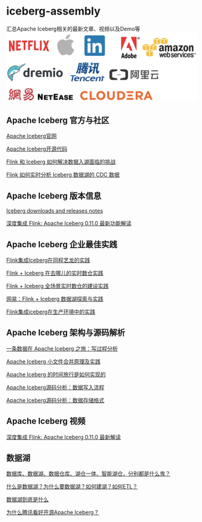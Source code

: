 # iceberg-assembly
汇总Apache Iceberg相关的最新文章、视频以及Demo等
![poweredby](https://github.com/Dam1029/iceberg-assembly/blob/main/iceberg-in-these-companys.jpeg)

## Apache Iceberg 官方与社区

[Apache Iceberg官网](https://iceberg.apache.org/)

[Apache Iceberg开源代码](https://github.com/apache/iceberg)

[Flink 和 Iceberg 如何解决数据入湖面临的挑战](https://developer.aliyun.com/article/784806?spm=a2c6h.13148508.0.0.51394f0ef6IrUb)

[Flink 如何实时分析 Iceberg 数据湖的 CDC 数据](https://xie.infoq.cn/article/e3c7b0a822a2bce0316fd6de8)


## Apache Iceberg 版本信息
[Iceberg downloads and releases notes](https://iceberg.apache.org/releases/)

[深度集成 Flink: Apache Iceberg 0.11.0 最新功能解读](https://developer.aliyun.com/article/781752?spm=a2c6h.12873639.0.0.2c482c1be7Crwv)


## Apache Iceberg 企业最佳实践
[Flink集成Iceberg在同程艺龙的实践](https://developer.aliyun.com/article/783365?spm=a2c6h.14164896.0.0.588f27dbZylEV7)

[Flink + Iceberg 在去哪儿的实时数仓实践](https://developer.aliyun.com/article/784412?spm=a2c6h.14164896.0.0.588f27dbZylEV7)

[Flink + Iceberg 全场景实时数仓的建设实践](https://developer.aliyun.com/article/781534?spm=a2c6h.14164896.0.0.588f27dbZylEV7)

[网易：Flink + Iceberg 数据湖探索与实践](https://developer.aliyun.com/article/776257?spm=a2c6h.14164896.0.0.588f27dbZylEV7)

[Flink集成iceberg在生产环境中的实践](https://blog.csdn.net/zhangjun5965/article/details/111998770)


## Apache Iceberg 架构与源码解析
[一条数据在 Apache Iceberg 之旅：写过程分析](https://www.iteblog.com/archives/9888.html)

[Apache Iceberg 小文件合并原理及实践](https://www.iteblog.com/archives/9896.html)

[Apache Iceberg 的时间旅行是如何实现的](https://www.iteblog.com/archives/9901.html)

[Apache Iceberg源码分析：数据写入流程](https://blog.csdn.net/u012794915/article/details/111831471)

[Apache Iceberg源码分析：数据存储格式](https://blog.csdn.net/u012794915/article/details/111642801)


## Apache Iceberg 视频
[深度集成 Flink: Apache Iceberg 0.11.0 最新解读](https://www.bilibili.com/video/BV1TT4y1N7fP?from=search&seid=569064578284145980
)


## 数据湖
[数据库、数据湖、数据仓库、湖仓一体、智能湖仓，分别都是什么鬼？](https://mp.weixin.qq.com/s?__biz=MzA4ODMwMDcxMQ==&mid=2650952048&idx=1&sn=016162c2ee261f295e9bd5c9dae0388e&chksm=8bdabcb8bcad35ae7cd62c180b74de7336496f7e2ce1d28bb37dad351c21ff5654be4ffd0e7d&mpshare=1&scene=1&srcid=0622Hoy20EjTQPfQoiYV7Fz9&sharer_sharetime=1624416233365&sharer_shareid=7dd374dc0760c7a437b73fe19fcf5905&version=3.1.6.90174&platform=mac#rd)

[什么是数据湖？为什么要数据湖？如何建湖？如何ETL？](https://mp.weixin.qq.com/s?__biz=MzAxODcyNjEzNQ==&mid=2247533022&idx=3&sn=1802af45526660bf310112e4d44639f8&chksm=9bd3ec46aca46550adfd06a078ac6fd1018c6f4f23d3ec3526df3f36b5beb4a30325766ce65f&scene=27#wechat_redirect)

[数据湖到底是什么](https://xie.infoq.cn/article/7f01991ac2f3b6ef0423be513)

[为什么腾讯看好开源Apache Iceberg？](https://mp.weixin.qq.com/s?__biz=MzU1NDA4NjU2MA==&mid=2247501546&idx=2&sn=b3cb06221c035f15e11ed53deb3712f2&chksm=fbea7f25cc9df633b1eb9550e0882612058ff4596d75e7f1dc81b2938c32542350761953bf5d&scene=27#wechat_redirect)
